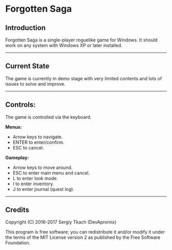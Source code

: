 # Forgotten Saga

## Introduction
Forgotten Saga is a single-player roguelike game for Windows. It should work on any system with Windows XP or later installed.

---

## Current State
The game is currently in demo stage with very limited contents and lots of issues to solve and improve.

---

## Controls:
The game is controlled via the keyboard.

**Menus:**
 - Arrow keys to navigate.
 - ENTER to enter/confirm.
 - ESC to cancel. 

**Gameplay:**
 - Arrow keys to move around. 
 - ESC to enter main menu and cancel.
 - L to enter look mode.
 - I to enter inventory.
 - J to enter journal (quest log).

---

## Credits
Copyright (C) 2016-2017 Sergiy Tkach (DevApromix)

This program is free software; you can redistribute it and/or modify it under the terms of the MIT License version 2 as published by the Free Software Foundation.